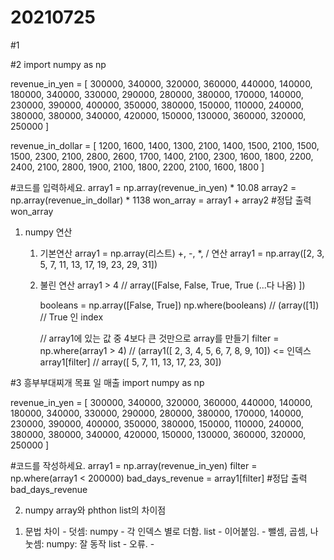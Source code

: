 # 20210725

#1


#2
import numpy as np

revenue_in_yen = [
    300000, 340000, 320000, 360000, 
    440000, 140000, 180000, 340000, 
    330000, 290000, 280000, 380000, 
    170000, 140000, 230000, 390000, 
    400000, 350000, 380000, 150000, 
    110000, 240000, 380000, 380000, 
    340000, 420000, 150000, 130000, 
    360000, 320000, 250000
]

revenue_in_dollar = [
    1200, 1600, 1400, 1300, 
    2100, 1400, 1500, 2100, 
    1500, 1500, 2300, 2100, 
    2800, 2600, 1700, 1400, 
    2100, 2300, 1600, 1800, 
    2200, 2400, 2100, 2800, 
    1900, 2100, 1800, 2200, 
    2100, 1600, 1800
]

#코드를 입력하세요. 
array1 = np.array(revenue_in_yen) * 10.08
array2 = np.array(revenue_in_dollar) * 1138
won_array = array1 + array2
#정답 출력
won_array

1. numpy 연산
    1) 기본연산
        array1 = np.array(리스트) +, -, *, / 연산
        array1 = np.array([2, 3, 5, 7, 11, 13, 17, 19, 23, 29, 31])
   2) 불린 연산
        array1 > 4   // array([False, False, True, True (...다 나옴) ])
       
        booleans = np.array([False, True])
        np.where(booleans) // (array([1]) // True 인 index 
        
        // array1에 있는 값 중 4보다 큰 것만으로 array를 만들기
        filter = np.where(array1 > 4) // (array1([ 2, 3, 4, 5, 6, 7, 8, 9, 10]) <= 인덱스
        array1[filter] // array([ 5, 7, 11, 13, 17, 23, 30])
                          
  
 #3 흥부부대찌개 목표 일 매출
 import numpy as np

revenue_in_yen = [
    300000, 340000, 320000, 360000, 
    440000, 140000, 180000, 340000, 
    330000, 290000, 280000, 380000, 
    170000, 140000, 230000, 390000, 
    400000, 350000, 380000, 150000, 
    110000, 240000, 380000, 380000, 
    340000, 420000, 150000, 130000, 
    360000, 320000, 250000
]

#코드를 작성하세요.
array1 = np.array(revenue_in_yen)
filter = np.where(array1 < 200000)
bad_days_revenue = array1[filter]
#정답 출력
bad_days_revenue


2. numpy array와 phthon list의 차이점
  1) 문법 차이
    - 덧셈: 
          numpy - 각 인덱스 별로 더함.
          list - 이어붙임.
    - 뺄셈, 곱셈, 나눗셈: 
          numpy: 잘 동작
          list - 오류.
    -  



 


